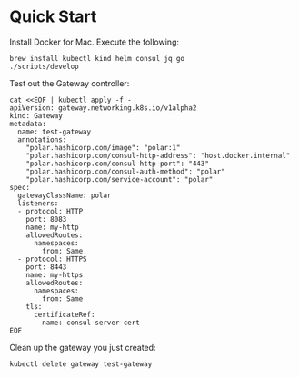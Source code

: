 # Quick Start

Install Docker for Mac. Execute the following:

```/bin/bash
brew install kubectl kind helm consul jq go
./scripts/develop
```

Test out the Gateway controller:

```/bin/bash
cat <<EOF | kubectl apply -f -
apiVersion: gateway.networking.k8s.io/v1alpha2
kind: Gateway
metadata:
  name: test-gateway
  annotations:
    "polar.hashicorp.com/image": "polar:1"
    "polar.hashicorp.com/consul-http-address": "host.docker.internal"
    "polar.hashicorp.com/consul-http-port": "443"
    "polar.hashicorp.com/consul-auth-method": "polar"
    "polar.hashicorp.com/service-account": "polar"
spec:
  gatewayClassName: polar
  listeners:
  - protocol: HTTP
    port: 8083
    name: my-http
    allowedRoutes:
      namespaces:
        from: Same
  - protocol: HTTPS
    port: 8443
    name: my-https
    allowedRoutes:
      namespaces:
        from: Same
    tls:
      certificateRef:
        name: consul-server-cert
EOF
```

Clean up the gateway you just created:

```
kubectl delete gateway test-gateway
```